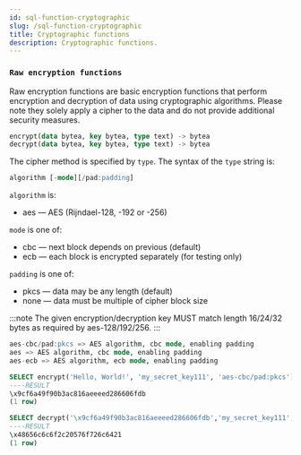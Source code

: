 ```yaml
---
id: sql-function-cryptographic
slug: /sql-function-cryptographic
title: Cryptographic functions
description: Cryptographic functions.
---
```

<head>
  <link rel="canonical" href="https://docs.risingwave.com/docs/current/sql-function-cryptographic/" />
</head>

### `Raw encryption functions`

Raw encryption functions are basic encryption functions that perform encryption and decryption of data using cryptographic algorithms. Please note they solely apply a cipher to the data and do not provide additional security measures.

```sql title=Syntax
encrypt(data bytea, key bytea, type text) -> bytea
decrypt(data bytea, key bytea, type text) -> bytea
```

The cipher method is specified by `type`. The syntax of the `type` string is:

```sql
algorithm [-mode][/pad:padding]
```

`algorithm` is:
+ aes — AES (Rijndael-128, -192 or -256)

`mode` is one of:

+ cbc — next block depends on previous (default)
+ ecb — each block is encrypted separately (for testing only)

`padding` is one of:

+ pkcs — data may be any length (default)
+ none — data must be multiple of cipher block size

:::note
The given encryption/decryption key MUST match length 16/24/32 bytes as required by aes-128/192/256.
:::

```sql title="Examples of type text"
aes-cbc/pad:pkcs => AES algorithm, cbc mode, enabling padding
aes => AES algorithm, cbc mode, enabling padding
aes-ecb => AES algorithm, ecb mode, enabling padding
```

```sql title="Example of raw encryption functions"
SELECT encrypt('Hello, World!', 'my_secret_key111', 'aes-cbc/pad:pkcs');
----RESULT
\x9cf6a49f90b3ac816aeeeed286606fdb
(1 row)
```

```sql title="Example of raw encryption functions"
SELECT decrypt('\x9cf6a49f90b3ac816aeeeed286606fdb','my_secret_key111', 'aes-cbc/pad:pkcs');)
----RESULT
\x48656c6c6f2c20576f726c6421
(1 row)
```
